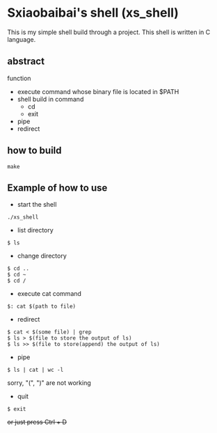 # Sxiaobaibai's shell (xs_shell)
This is my simple shell build through a project. This shell is written in C language.

## abstract
function
- execute command whose binary file is located in $PATH
- shell build in command
	- cd
	- exit
- pipe
- redirect
## how to build
```
make
```
## Example of how to use
- start the shell
```
./xs_shell
```
- list directory
```
$ ls
```
- change directory
```
$ cd ..
$ cd ~
$ cd /
```
- execute cat command
```
$: cat $(path to file)
```
- redirect
```
$ cat < $(some file) | grep
$ ls > $(file to store the output of ls)
$ ls >> $(file to store(append) the output of ls)
```

- pipe
```
$ ls | cat | wc -l
```
sorry, "(", ")" are not working
- quit
```
$ exit
```
~~or just press Ctrl + D~~
